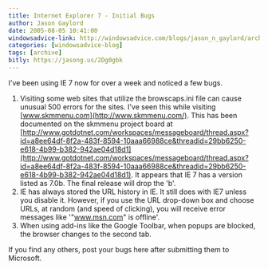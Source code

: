 ```yaml
---
title: Internet Explorer 7 - Initial Bugs
author: Jason Gaylord
date: 2005-08-05 10:41:00
windowsadvice-link: http://windowsadvice.com/blogs/jason_n_gaylord/archive/2005/08/05/Internet-Explorer-7-Beta-1-Initial-Bugs.aspx
categories: [windowsadvice-blog]
tags: [archive]
bitly: https://jasong.us/2Dg0gbk
---
```


I've been using IE 7 now for over a week and noticed a few bugs.  
  
1.  Visiting some web sites that utilize the browscaps.ini file can cause unusual 500 errors for the sites. I've seen this while visiting [www.skmmenu.com](http://www.skmmenu.com/). This has been documented on the skmmenu project board at [http://www.gotdotnet.com/workspaces/messageboard/thread.aspx?id=a8ee64df-8f2a-483f-8594-10aaa66988ce&threadid=29bb6250-e618-4b99-b382-942ae04d18d1](http://www.gotdotnet.com/workspaces/messageboard/thread.aspx?id=a8ee64df-8f2a-483f-8594-10aaa66988ce&threadid=29bb6250-e618-4b99-b382-942ae04d18d1). It appears that IE 7 has a version listed as 7.0b. The final release will drop the 'b'.
2.  IE has always stored the URL history in IE. It still does with IE7 unless you disable it. However, if you use the URL drop-down box and choose URLs, at random (and speed of clicking), you will receive error messages like '"www.msn.com" is offline'.
3.  When using add-ins like the Google Toolbar, when popups are blocked, the browser changes to the second tab.

If you find any others, post your bugs here after submitting them to Microsoft.